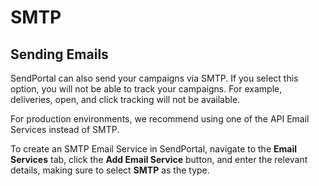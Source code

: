 # SMTP

## Sending Emails

SendPortal can also send your campaigns via SMTP. If you select this option, you will not be able to track your campaigns. For example, deliveries, open, and click tracking will not be available.

For production environments, we recommend using one of the API Email Services instead of SMTP.

To create an SMTP Email Service in SendPortal, navigate to the **Email Services** tab, click the **Add Email Service** button, and enter the relevant details, making sure to select **SMTP** as the type.